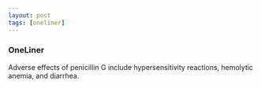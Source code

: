 ```yaml
---
layout: post
tags: [oneliner]
---
```



### OneLiner

Adverse effects of penicillin G include hypersensitivity reactions, hemolytic anemia, and diarrhea.
